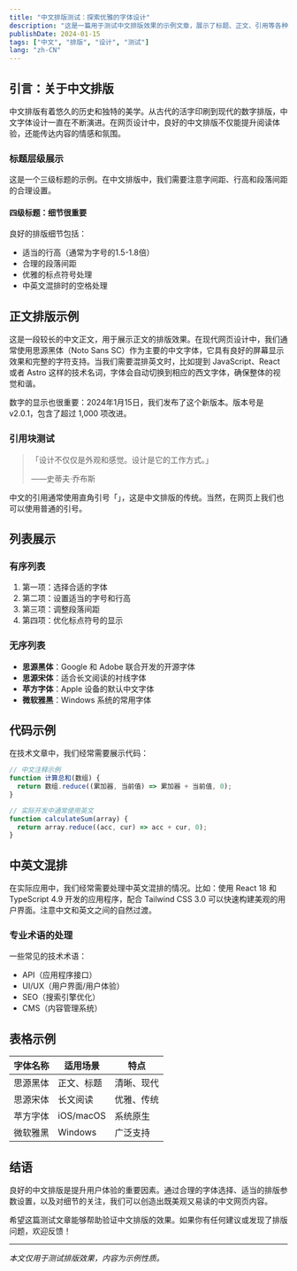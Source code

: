 ```yaml
---
title: "中文排版测试：探索优雅的字体设计"
description: "这是一篇用于测试中文排版效果的示例文章，展示了标题、正文、引用等各种元素的显示效果。"
publishDate: 2024-01-15
tags: ["中文", "排版", "设计", "测试"]
lang: "zh-CN"
---
```


## 引言：关于中文排版

中文排版有着悠久的历史和独特的美学。从古代的活字印刷到现代的数字排版，中文字体设计一直在不断演进。在网页设计中，良好的中文排版不仅能提升阅读体验，还能传达内容的情感和氛围。

### 标题层级展示

这是一个三级标题的示例。在中文排版中，我们需要注意字间距、行高和段落间距的合理设置。

#### 四级标题：细节很重要

良好的排版细节包括：
- 适当的行高（通常为字号的1.5-1.8倍）
- 合理的段落间距
- 优雅的标点符号处理
- 中英文混排时的空格处理

## 正文排版示例

这是一段较长的中文正文，用于展示正文的排版效果。在现代网页设计中，我们通常使用思源黑体（Noto Sans SC）作为主要的中文字体，它具有良好的屏幕显示效果和完整的字符支持。当我们需要混排英文时，比如提到 JavaScript、React 或者 Astro 这样的技术名词，字体会自动切换到相应的西文字体，确保整体的视觉和谐。

数字的显示也很重要：2024年1月15日，我们发布了这个新版本。版本号是 v2.0.1，包含了超过 1,000 项改进。

### 引用块测试

> 「设计不仅仅是外观和感觉。设计是它的工作方式。」
> 
> ——史蒂夫·乔布斯

中文的引用通常使用直角引号「」，这是中文排版的传统。当然，在网页上我们也可以使用普通的引号。

## 列表展示

### 有序列表

1. 第一项：选择合适的字体
2. 第二项：设置适当的字号和行高
3. 第三项：调整段落间距
4. 第四项：优化标点符号的显示

### 无序列表

- **思源黑体**：Google 和 Adobe 联合开发的开源字体
- **思源宋体**：适合长文阅读的衬线字体
- **苹方字体**：Apple 设备的默认中文字体
- **微软雅黑**：Windows 系统的常用字体

## 代码示例

在技术文章中，我们经常需要展示代码：

```javascript
// 中文注释示例
function 计算总和(数组) {
  return 数组.reduce((累加器, 当前值) => 累加器 + 当前值, 0);
}

// 实际开发中通常使用英文
function calculateSum(array) {
  return array.reduce((acc, cur) => acc + cur, 0);
}
```

## 中英文混排

在实际应用中，我们经常需要处理中英文混排的情况。比如：使用 React 18 和 TypeScript 4.9 开发的应用程序，配合 Tailwind CSS 3.0 可以快速构建美观的用户界面。注意中文和英文之间的自然过渡。

### 专业术语的处理

一些常见的技术术语：
- API（应用程序接口）
- UI/UX（用户界面/用户体验）
- SEO（搜索引擎优化）
- CMS（内容管理系统）

## 表格示例

| 字体名称 | 适用场景 | 特点 |
|---------|---------|------|
| 思源黑体 | 正文、标题 | 清晰、现代 |
| 思源宋体 | 长文阅读 | 优雅、传统 |
| 苹方字体 | iOS/macOS | 系统原生 |
| 微软雅黑 | Windows | 广泛支持 |

## 结语

良好的中文排版是提升用户体验的重要因素。通过合理的字体选择、适当的排版参数设置，以及对细节的关注，我们可以创造出既美观又易读的中文网页内容。

希望这篇测试文章能够帮助验证中文排版的效果。如果你有任何建议或发现了排版问题，欢迎反馈！

---

*本文仅用于测试排版效果，内容为示例性质。*